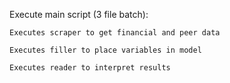 Execute main script (3 file batch):

    Executes scraper to get financial and peer data

    Executes filler to place variables in model

    Executes reader to interpret results
